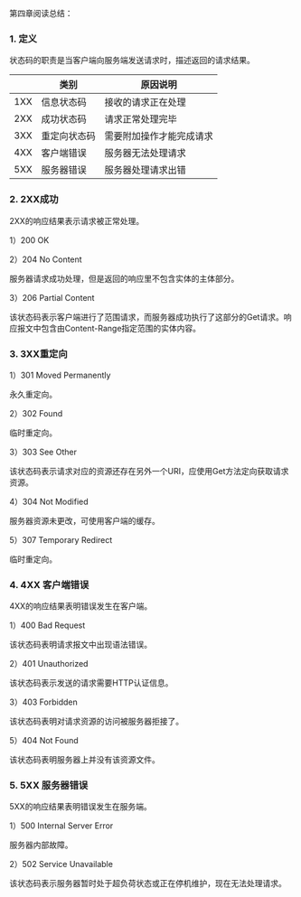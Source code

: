 第四章阅读总结：

### 1. 定义

状态码的职责是当客户端向服务端发送请求时，描述返回的请求结果。


|  | 类别 | 原因说明 |
| --- | --- | --- |
| 1XX | 信息状态码 | 接收的请求正在处理 |
| 2XX | 成功状态码 | 请求正常处理完毕 |
| 3XX | 重定向状态码 | 需要附加操作才能完成请求 |
| 4XX | 客户端错误 | 服务器无法处理请求 |
| 5XX | 服务器错误 | 服务器处理请求出错 |

### 2. 2XX成功

2XX的响应结果表示请求被正常处理。

1）200 OK

2）204 No Content

服务器请求成功处理，但是返回的响应里不包含实体的主体部分。

3）206 Partial Content

该状态码表示客户端进行了范围请求，而服务器成功执行了这部分的Get请求。响应报文中包含由Content-Range指定范围的实体内容。

### 3. 3XX重定向

1）301 Moved Permanently

永久重定向。

2）302 Found

临时重定向。

3）303 See Other

该状态码表示请求对应的资源还存在另外一个URI，应使用Get方法定向获取请求资源。

4）304 Not Modified

服务器资源未更改，可使用客户端的缓存。

5）307 Temporary Redirect

临时重定向。

### 4. 4XX 客户端错误

4XX的响应结果表明错误发生在客户端。

1）400 Bad Request

该状态码表明请求报文中出现语法错误。

2）401 Unauthorized

该状态码表示发送的请求需要HTTP认证信息。

3）403 Forbidden

该状态码表明对请求资源的访问被服务器拒接了。

5）404 Not Found

该状态码表明服务器上并没有该资源文件。

### 5. 5XX 服务器错误

5XX的响应结果表明错误发生在服务端。

1）500 Internal Server Error

服务器内部故障。

2）502 Service Unavailable

该状态码表示服务器暂时处于超负荷状态或正在停机维护，现在无法处理请求。


